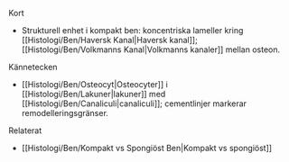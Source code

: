 Kort
- Strukturell enhet i kompakt ben: koncentriska lameller kring [[Histologi/Ben/Haversk Kanal|Haversk kanal]]; [[Histologi/Ben/Volkmanns Kanal|Volkmanns kanaler]] mellan osteon.

Kännetecken
- [[Histologi/Ben/Osteocyt|Osteocyter]] i [[Histologi/Ben/Lakuner|lakuner]] med [[Histologi/Ben/Canaliculi|canaliculi]]; cementlinjer markerar remodelleringsgränser.

Relaterat
- [[Histologi/Ben/Kompakt vs Spongiöst Ben|Kompakt vs spongiöst]]
